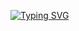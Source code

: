<a href="https://git.io/typing-svg"><img src="https://readme-typing-svg.demolab.com?font=Nanum+Pen+Script&size=30&pause=1000&color=F753C8&random=false&width=435&lines=Hello+World!\n" alt="Typing SVG" /></a>
